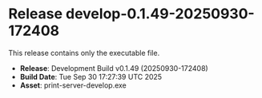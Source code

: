 # Release develop-0.1.49-20250930-172408

This release contains only the executable file.

- **Release**: Development Build v0.1.49 (20250930-172408)
- **Build Date**: Tue Sep 30 17:27:39 UTC 2025
- **Asset**: print-server-develop.exe
